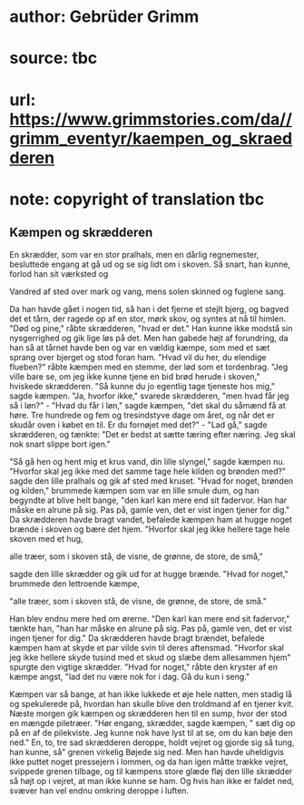# author: Gebrüder Grimm
# source: tbc
# url: https://www.grimmstories.com/da//grimm_eventyr/kaempen_og_skraedderen
# note: copyright of translation tbc

## Kæmpen og skrædderen 

En skrædder, som var en stor pralhals, men en dårlig regnemester,
besluttede engang at gå ud og se sig lidt om i skoven. Så snart, han
kunne, forlod han sit værksted og

Vandred af sted
over mark og vang,
mens solen skinned
og fuglene sang.

Da han havde gået i nogen tid, så han i det fjerne et stejlt bjerg, og
bagved det et tårn, der ragede op af en stor, mørk skov, og syntes at nå
til himlen. "Død og pine," råbte skrædderen, "hvad er det." Han
kunne ikke modstå sin nysgerrighed og gik lige løs på det. Men han
gabede højt af forundring, da han så at tårnet havde ben og var en
vældig kæmpe, som med et sæt sprang over bjerget og stod foran ham.
"Hvad vil du her, du elendige flueben?" råbte kæmpen med en stemme,
der lød som et tordenbrag. "Jeg ville bare se, om jeg ikke kunne tjene
en bid brød herude i skoven," hviskede skrædderen. "Så kunne du jo
egentlig tage tjeneste hos mig," sagde kæmpen. "Ja, hvorfor ikke,"
svarede skrædderen, "men hvad får jeg så i løn?" - "Hvad du får i
løn," sagde kæmpen, "det skal du såmænd få at høre. Tre hundrede og
fem og tresindstyve dage om året, og når det er skudår oven i købet en
til. Er du fornøjet med det?" - "Lad gå," sagde skrædderen, og
tænkte: "Det er bedst at sætte tæring efter næring. Jeg skal nok snart
slippe bort igen."

"Så gå hen og hent mig et krus vand, din lille slyngel," sagde kæmpen
nu. "Hvorfor skal jeg ikke med det samme tage hele kilden og brønden
med?" sagde den lille pralhals og gik af sted med kruset. "Hvad for
noget, brønden og kilden," brummede kæmpen som var en lille smule dum,
og han begyndte at blive helt bange, "den karl kan mere end sit
fadervor. Han har måske en alrune på sig. Pas på, gamle ven, det er vist
ingen tjener for dig." Da skrædderen havde bragt vandet, befalede
kæmpen ham at hugge noget brænde i skoven og bære det hjem. "Hvorfor
skal jeg ikke hellere tage hele skoven med et hug,

alle træer,
som i skoven stå,
de visne, de grønne,
de store, de små,"

sagde den lille skrædder og gik ud for at hugge brænde. "Hvad for
noget," brummede den lettroende kæmpe,

"alle træer,
som i skoven stå,
de visne, de grønne,
de store, de små."

Han blev endnu mere hed om ørerne. "Den karl kan mere end sit
fadervor," tænkte han, "han har måske en alrune på sig. Pas på, gamle
ven, det er vist ingen tjener for dig." Da skrædderen havde bragt
brændet, befalede kæmpen ham at skyde et par vilde svin til deres
aftensmad. "Hvorfor skal jeg ikke hellere skyde tusind med et skud og
slæbe dem allesammen hjem" spurgte den vigtige skrædder. "Hvad for
noget," råbte den kryster af en kæmpe angst, "lad det nu være nok for
i dag. Gå du kun i seng."

Kæmpen var så bange, at han ikke lukkede et øje hele natten, men stadig
lå og spekulerede på, hvordan han skulle blive den troldmand af en
tjener kvit. Næste morgen gik kæmpen og skrædderen hen til en sump, hvor
der stod en mængde piletræer. "Hør engang, skrædder, sagde kæmpen, "
sæt dig op på en af de pilekviste. Jeg kunne nok have lyst til at se, om
du kan bøje den ned." En, to, tre sad skrædderen deroppe, holdt vejret
og gjorde sig så tung, han kunne, så" grenen virkelig Bøjede sig ned.
Men han havde uheldigvis ikke puttet noget pressejern i lommen, og da
han igen måtte trække vejret, svippede grenen tilbage, og til kæmpens
store glæde fløj den lille skrædder så højt op i vejret, at man ikke
kunne se ham. Og hvis han ikke er faldet ned, svæver han vel endnu
omkring deroppe i luften.
